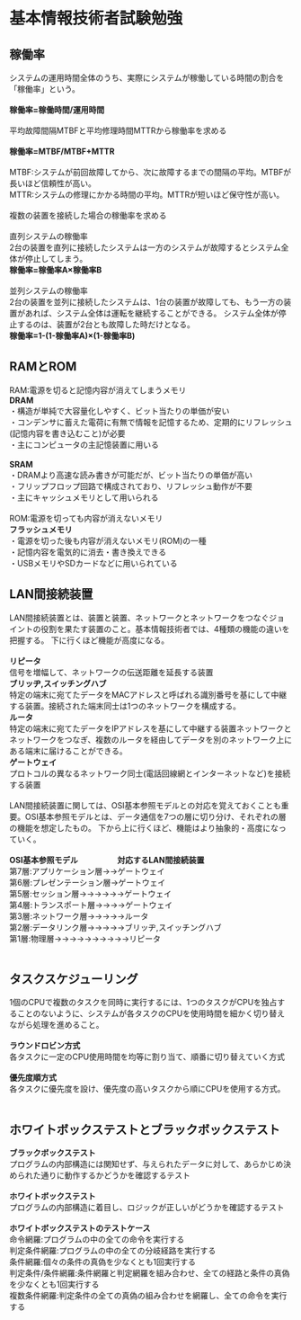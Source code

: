 # 基本情報技術者試験勉強

## 稼働率

システムの運用時間全体のうち、実際にシステムが稼働している時間の割合を「稼働率」という。
<br>
<br>
**稼働率=稼働時間/運用時間**
<br>
<br>
平均故障間隔MTBFと平均修理時間MTTRから稼働率を求める
<br>
<br>
**稼働率=MTBF/MTBF+MTTR**
<br>
<br>
MTBF:システムが前回故障してから、次に故障するまでの間隔の平均。MTBFが長いほど信頼性が高い。
<br>
MTTR:システムの修理にかかる時間の平均。MTTRが短いほど保守性が高い。
<br>
<br>
複数の装置を接続した場合の稼働率を求める
<br>
<br>
直列システムの稼働率
<br>
2台の装置を直列に接続したシステムは一方のシステムが故障するとシステム全体が停止してしまう。
<br>
**稼働率=稼働率A×稼働率B**
<br>
<br>
並列システムの稼働率
<br>
2台の装置を並列に接続したシステムは、1台の装置が故障しても、もう一方の装置があれば、システム全体は運転を継続することができる。
システム全体が停止するのは、装置が2台とも故障した時だけとなる。
<br>
**稼働率=1-(1-稼働率A)×(1-稼働率B)**

## RAMとROM

RAM:電源を切ると記憶内容が消えてしまうメモリ
<br>
**DRAM**
<br>
・構造が単純で大容量化しやすく、ビット当たりの単価が安い
<br>
・コンデンサに蓄えた電荷に有無で情報を記憶するため、定期的にリフレッシュ(記憶内容を書き込むこと)が必要
<br>
・主にコンピュータの主記憶装置に用いる
<br>
<br>
**SRAM**
<br>
・DRAMより高速な読み書きが可能だが、ビット当たりの単価が高い
<br>
・フリップフロップ回路で構成されており、リフレッシュ動作が不要
<br>
・主にキャッシュメモリとして用いられる
<br>
<br>
ROM:電源を切っても内容が消えないメモリ
<br>
**フラッシュメモリ**
<br>
・電源を切った後も内容が消えないメモリ(ROM)の一種
<br>
・記憶内容を電気的に消去・書き換えできる
<br>
・USBメモリやSDカードなどに用いられている

## LAN間接続装置

LAN間接続装置とは、装置と装置、ネットワークとネットワークをつなぐジョイントの役割を果たす装置のこと。基本情報技術者では、4種類の機能の違いを把握する。
下に行くほど機能が高度になる。
<br>
<br>
**リピータ**
<br>
信号を増幅して、ネットワークの伝送距離を延長する装置
<br>
**ブリッヂ,スイッチングハブ**
<br>
特定の端末に宛てたデータをMACアドレスと呼ばれる識別番号を基にして中継する装置。接続された端末同士は1つのネットワークを構成する。
<br>
**ルータ**
<br>
特定の端末に宛てたデータをIPアドレスを基にして中継する装置ネットワークとネットワークをつなぎ、複数のルータを経由してデータを別のネットワーク上にある端末に届けることができる。
<br>
**ゲートウェイ**
<br>
プロトコルの異なるネットワーク同士(電話回線網とインターネットなど)を接続する装置
<br>
<br>
LAN間接続装置に関しては、OSI基本参照モデルとの対応を覚えておくことも重要。OSI基本参照モデルとは、データ通信を7つの層に切り分け、それぞれの層の機能を想定したもの。
下から上に行くほど、機能はより抽象的・高度になっていく。
<br>
<br>
**OSI基本参照モデル**　　　　　**対応するLAN間接続装置**
<br>
第7層:アプリケーション層→→ゲートウェイ
<br>
第6層:プレゼンテーション層→ゲートウェイ
<br>
第5層:セッション層→→→→→→ゲートウェイ
<br>
第4層:トランスポート層→→→→ゲートウェイ
<br>
第3層:ネットワーク層→→→→→ルータ
<br>
第2層:データリンク層→→→→→ブリッヂ,スイッチングハブ
<br>
第1層:物理層→→→→→→→→→→リピータ
<br>
<br>

## タスクスケジューリング

1個のCPUで複数のタスクを同時に実行するには、1つのタスクがCPUを独占することのないように、システムが各タスクのCPUを使用時間を細かく切り替えながら処理を進めること。
<br>
<br>
**ラウンドロビン方式**
<br>
各タスクに一定のCPU使用時間を均等に割り当て、順番に切り替えていく方式
<br>
<br>
**優先度順方式**
<br>
各タスクに優先度を設け、優先度の高いタスクから順にCPUを使用する方式。
<br>
<br>

## ホワイトボックステストとブラックボックステスト

**ブラックボックステスト**
<br>
プログラムの内部構造には関知せず、与えられたデータに対して、あらかじめ決められた通りに動作するかどうかを確認するテスト
<br>
<br>
**ホワイトボックステスト**
<br>
プログラムの内部構造に着目し、ロジックが正しいがどうかを確認するテスト
<br>
<br>
**ホワイトボックステストのテストケース**
<br>
命令網羅:プログラムの中の全ての命令を実行する
<br>
判定条件網羅:プログラムの中の全ての分岐経路を実行する
<br>
条件網羅:個々の条件の真偽を少なくとも1回実行する
<br>
判定条件/条件網羅:条件網羅と判定網羅を組み合わせ、全ての経路と条件の真偽を少なくとも1回実行する
<br>
複数条件網羅:判定条件の全ての真偽の組み合わせを網羅し、全ての命令を実行する

















